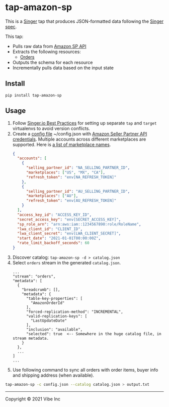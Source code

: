 # tap-amazon-sp

This is a [Singer][1] tap that produces JSON-formatted data following the [Singer spec][2].

This tap:

- Pulls raw data from [Amazon SP API][3]
- Extracts the following resources:
  - [Orders][4]
- Outputs the schema for each resource
- Incrementally pulls data based on the input state

## Install

```
pip install tap-amazon-sp
```

## Usage

1. Follow [Singer.io Best Practices][5] for setting up separate `tap` and `target` virtualenvs to avoid version conflicts.
2. Create a [config file][6] ~/config.json with [Amazon Seller Partner API credentials][7]. Multiple accounts across
   different marketplaces are supported. Here is [a list of marketplace names][8].
    ```json
    {
      "accounts": [
        {
          "selling_partner_id": "NA_SELLING_PARTNER_ID",
          "marketplaces": ["US", "MX", "CA"],
          "refresh_token": "env[NA_REFRESH_TOKEN]"
        },
        {
          "selling_partner_id": "AU_SELLING_PARTNER_ID",
          "marketplaces": ["AU"],
          "refresh_token": "env[AU_REFRESH_TOKEN]"
        }
      ],
      "access_key_id": "ACCESS_KEY_ID",
      "secret_access_key": "env[SECRET_ACCESS_KEY]",
      "sp_role_arn": "arn:aws:iam::1234567890:role/RoleName",
      "lwa_client_id": "CLIENT_ID",
      "lwa_client_secret": "env[LWA_CLIENT_SECRET]",
      "start_date": "2021-01-01T00:00:00Z",
      "rate_limit_backoff_seconds": 60
    }
    ```
3. Discover catalog: `tap-amazon-sp -d > catalog.json`
4. Select `orders` stream in the generated `catalog.json`.
    ```
    ...
    "stream": "orders",
    "metadata": [
      {
        "breadcrumb": [],
        "metadata": {
          "table-key-properties": [
            "AmazonOrderId"
          ],
          "forced-replication-method": "INCREMENTAL",
          "valid-replication-keys": [
            "LastUpdateDate"
          ],
          "inclusion": "available",
          "selected": true  <-- Somewhere in the huge catalog file, in stream metadata.
        }
      },
      ...
    ]
    ...
    ```
5. Use following command to sync all orders with order items, buyer info and shipping address (when available).
```bash
tap-amazon-sp -c config.json --catalog catalog.json > output.txt
```

---

Copyright &copy; 2021 Vibe Inc

[1]: https://singer.io
[2]: https://github.com/singer-io/getting-started/blob/master/SPEC.md
[3]: https://github.com/amzn/selling-partner-api-docs
[4]: https://github.com/amzn/selling-partner-api-docs/blob/main/references/orders-api/ordersV0.md
[5]: https://github.com/singer-io/getting-started/blob/master/docs/RUNNING_AND_DEVELOPING.md#running-a-singer-tap-with-a-singer-target
[6]: https://github.com/vibeus/tap-amazon-sp/blob/master/sample_config.json
[7]: https://github.com/amzn/selling-partner-api-docs/blob/main/guides/en-US/developer-guide/SellingPartnerApiDeveloperGuide.md#creating-and-configuring-iam-policies-and-entities
[8]: https://github.com/saleweaver/python-amazon-sp-api/blob/master/sp_api/base/marketplaces.py
